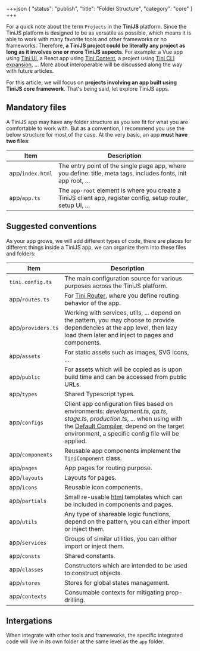 +++json
{
  "status": "publish",
  "title": "Folder Structure",
  "category": "core"
}
+++

For a quick note about the term `Projects` in the **TiniJS** platform. Since the TiniJS platform is designed to be as versatile as possible, which means it is able to work with many favorite tools and other frameworks or no frameworks. Therefore, **a TiniJS project could be literally any project as long as it involves one or more TiniJS aspects**. For example: a Vue app using [Tini UI](/ui), a React app using [Tini Content](/module/content), a project using [Tini CLI expansion](/cli), ... More about interoperable will be discussed along the way with future articles.

For this article, we will focus on **projects involving an app built using TiniJS core framework**. That's being said, let explore TiniJS apps.

## Mandatory files

A TiniJS app may have any folder structure as you see fit for what you are comfortable to work with. But as a convention, I recommend you use the below structure for most of the case. At the very basic, an app **must have two files**:

| Item           | Description                                                                                                    |
| -------------- | -------------------------------------------------------------------------------------------------------------- |
| app/`index.html` | The entry point of the single page app, where you define: title, meta tags, includes fonts, init app root, ... |
| app/`app.ts`     | The `app-root` element is where you create a TiniJS client app, register config, setup router, setup UI, ...                |

## Suggested conventions

As your app grows, we will add different types of code, there are places for different things inside a TiniJS app, we can organize them into these files and folders:

| Item             | Description                                                                                                                                                                                                  |
| ---------------- | ------------------------------------------------------------------------------------------------------------------------------------------------------------------------------------------------------------ |
| `tini.config.ts`   | The main configuration source for various purposes across the TiniJS platform.                                                                                                                               |
| app/`routes.ts`    | For [Tini Router](https://github.com/tinijs/tinijs/tree/main/packages/router), where you define routing behavior of the app.                                                                                                                                              |
| app/`providers.ts` | Working with services, utils, ... depend on the pattern, you may choose to provide dependencies at the app level, then lazy load them later and inject to pages and components.                   |
| app/`assets`       | For static assets such as images, SVG icons, ...                                                                                                                                                             |
| app/`public`       | For assets which will be copied as is upon build time and can be accessed from public URLs.                                                                                                              |
| app/`types`        | Shared Typescript types.                                                                                                                                                                              |
| app/`configs`      | Client app configuration files based on environments: _development.ts_, _qa.ts_, _stage.ts_, _production.ts_, ... when using with the [Default Compiler](https://github.com/tinijs/tinijs/tree/main/packages/default-compiler), depend on the target environment, a specific config file will be applied. |
| app/`components`   | Reusable app components implement the `TiniComponent` class.                                                                                                                                                                                     |
| app/`pages`        | App pages for routing purpose.                                                                                                                                                                               |
| app/`layouts`      | Layouts for pages.                                                                                                                                                                                           |
| app/`icons`   | Reusable icon components.                                                                                                                                                                                     |
| app/`partials`     | Small re-usable [html](https://lit.dev/docs/api/templates/#html) templates which can be included in components and pages.                                                                                                                                |
| app/`utils`        | Any type of shareable logic functions, depend on the pattern, you can either import or inject them.                                                                                                          |
| app/`services`     | Groups of similar utilities, you can either import or inject them.                                                                                                                                           |
| app/`consts`       | Shared constants.                                                                                                                                                                                          |
| app/`classes`      | Constructors which are intended to be used to construct objects.                                                                                                                                             |
| app/`stores`       | Stores for global states management.                                                                                                                                                                         |
| app/`contexts`     | Consumable contexts for mitigating prop-drilling.                                                                                                                                                            |

## Intergations

When integrate with other tools and frameworks, the specific integrated code will live in its own folder at the same level as the `app` folder.
